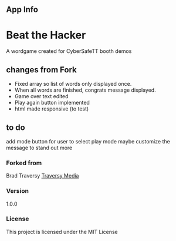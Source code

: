 

## App Info

# Beat the Hacker
A wordgame created for CyberSafeTT booth demos


## changes from Fork
- Fixed array so list of words only displayed once.
- When all words are finished, congrats message displayed.
- Game over text edited
- Play again button implemented
- html made responsive (to test)

## to do
add mode button for user to select play mode
maybe customize the message to stand out more

### Forked from

Brad Traversy
[Traversy Media](http://www.traversymedia.com)

### Version

1.0.0

### License

This project is licensed under the MIT License
